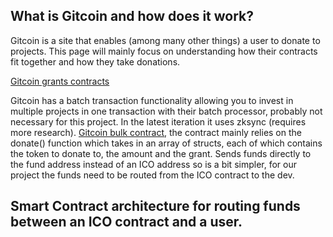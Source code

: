 ## What is Gitcoin and how does it work?

Gitcoin is a site that enables (among many other things) a user to donate to projects. This page will mainly focus on understanding how their contracts fit together and how they take donations.

[Gitcoin grants contracts](https://github.com/gitcoinco/web/blob/master/docs/GRANTS.md)

Gitcoin has a batch transaction functionality allowing you to invest in multiple projects in one transaction with their batch processor, probably not necessary for this project. In the latest iteration it uses zksync (requires more research).
[Gitcoin bulk contract](https://github.com/gitcoinco/BulkTransactions/blob/master/contracts/BulkCheckout.sol), the contract mainly relies on the donate() function which takes in an array of structs, each of which contains the token to donate to, the amount and the grant.
Sends funds directly to the fund address instead of an ICO address so is a bit simpler, for our project the funds need to be routed from the ICO contract to the dev.

## Smart Contract architecture for routing funds between an ICO contract and a user.


